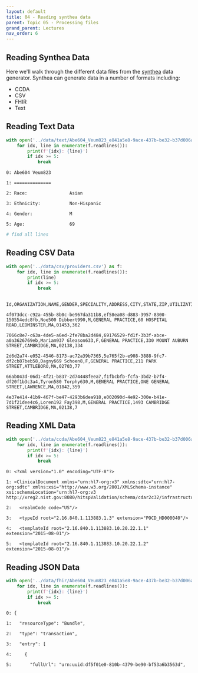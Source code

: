 ```yaml
---
layout: default
title: 04 - Reading synthea data
parent: Topic 05 - Processing files
grand_parent: Lectures
nav_order: 6
---
```

## Reading Synthea Data

Here we'll walk through the different data files from the [synthea](https://github.com/synthetichealth/synthea) data generator. Synthea can generate data in a number of formats including:
* CCDA
* CSV
* FHIR
* Text

## Reading Text Data


```python
with open('../data/text/Abe604_Veum823_e841a5e8-9ace-437b-be32-b37d006aef87.txt') as f:
    for idx, line in enumerate(f.readlines()):
        print(f'{idx}: {line}')
        if idx >= 5:
            break
```

    0: Abe604 Veum823
    
    1: ==============
    
    2: Race:                Asian
    
    3: Ethnicity:           Non-Hispanic
    
    4: Gender:              M
    
    5: Age:                 69
    



```python
# find all lines 
```

## Reading CSV Data


```python
with open('../data/csv/providers.csv') as f:
    for idx, line in enumerate(f.readlines()):
        print(line)
        if idx >= 5:
            break
        
```

    Id,ORGANIZATION,NAME,GENDER,SPECIALITY,ADDRESS,CITY,STATE,ZIP,UTILIZATION
    
    4f073dcc-c92a-455b-8b0c-be967da311b8,ef58ea08-d883-3957-8300-150554edc8fb,Noe500 Dibbert990,M,GENERAL PRACTICE,60 HOSPITAL ROAD,LEOMINSTER,MA,01453,362
    
    7066c8e7-c63a-4de5-a6ed-2fe78ba2d484,69176529-fd1f-3b3f-abce-a0a3626769eb,Mariam937 Gleason633,F,GENERAL PRACTICE,330 MOUNT AUBURN STREET,CAMBRIDGE,MA,02138,334
    
    2d6d2a74-e052-4546-8173-ac72a39b7365,5e765f2b-e908-3888-9fc7-df2cb87beb58,Dagny669 Schoen8,F,GENERAL PRACTICE,211 PARK STREET,ATTLEBORO,MA,02703,77
    
    66ab043d-06d1-4f21-b837-2d74448feea7,f1fbcbfb-fcfa-3bd2-b7f4-df20f1b3c3a4,Tyron580 Torphy630,M,GENERAL PRACTICE,ONE GENERAL STREET,LAWRENCE,MA,01842,359
    
    4e37e414-41b9-467f-be47-4293b6dea918,e002090d-4e92-300e-b41e-7d1f21dee4c6,Loren192 Fay398,M,GENERAL PRACTICE,1493 CAMBRIDGE STREET,CAMBRIDGE,MA,02138,7
    


## Reading XML Data


```python
with open('../data/ccda/Abe604_Veum823_e841a5e8-9ace-437b-be32-b37d006aef87.xml') as f:
    for idx, line in enumerate(f.readlines()):
        print(f'{idx}: {line}')
        if idx >= 5:
            break
```

    0: <?xml version="1.0" encoding="UTF-8"?>
    
    1: <ClinicalDocument xmlns="urn:hl7-org:v3" xmlns:sdtc="urn:hl7-org:sdtc" xmlns:xsi="http://www.w3.org/2001/XMLSchema-instance" xsi:schemaLocation="urn:hl7-org:v3 http://xreg2.nist.gov:8080/hitspValidation/schema/cdar2c32/infrastructure/cda/C32_CDA.xsd">
    
    2:   <realmCode code="US"/>
    
    3:   <typeId root="2.16.840.1.113883.1.3" extension="POCD_HD000040"/>
    
    4:   <templateId root="2.16.840.1.113883.10.20.22.1.1" extension="2015-08-01"/>
    
    5:   <templateId root="2.16.840.1.113883.10.20.22.1.2" extension="2015-08-01"/>
    


## Reading JSON Data


```python
with open('../data/fhir/Abe604_Veum823_e841a5e8-9ace-437b-be32-b37d006aef87.json') as f:
    for idx, line in enumerate(f.readlines()):
        print(f'{idx}: {line}')
        if idx >= 5:
            break
```

    0: {
    
    1:   "resourceType": "Bundle",
    
    2:   "type": "transaction",
    
    3:   "entry": [
    
    4:     {
    
    5:       "fullUrl": "urn:uuid:df5f01e0-810b-4379-be90-bf53a6b3563d",
    



```python

```
